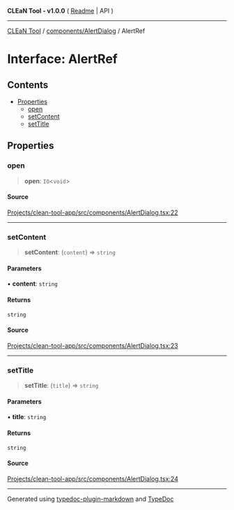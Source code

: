 **CLEaN Tool - v1.0.0** ( [Readme](../../../README.md) \| API )

***

[CLEaN Tool](../../../modules.md) / [components/AlertDialog](../README.md) / AlertRef

# Interface: AlertRef

## Contents

- [Properties](AlertRef.md#properties)
  - [open](AlertRef.md#open)
  - [setContent](AlertRef.md#setcontent)
  - [setTitle](AlertRef.md#settitle)

## Properties

### open

> **open**: `IO`\<`void`\>

#### Source

[Projects/clean-tool-app/src/components/AlertDialog.tsx:22](https://github.com/yuckyh/clean-tool-app/)

***

### setContent

> **setContent**: (`content`) => `string`

#### Parameters

▪ **content**: `string`

#### Returns

`string`

#### Source

[Projects/clean-tool-app/src/components/AlertDialog.tsx:23](https://github.com/yuckyh/clean-tool-app/)

***

### setTitle

> **setTitle**: (`title`) => `string`

#### Parameters

▪ **title**: `string`

#### Returns

`string`

#### Source

[Projects/clean-tool-app/src/components/AlertDialog.tsx:24](https://github.com/yuckyh/clean-tool-app/)

***

Generated using [typedoc-plugin-markdown](https://www.npmjs.com/package/typedoc-plugin-markdown) and [TypeDoc](https://typedoc.org/)
